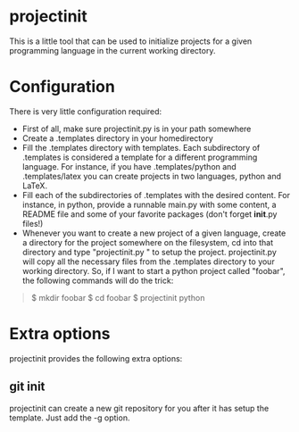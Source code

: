 projectinit
===========

This is a little tool that can be used to initialize projects for a given programming language in the current working directory.

Configuration
=============

There is very little configuration required:

- First of all, make sure projectinit.py is in your path somewhere
- Create a .templates directory in your homedirectory
- Fill the .templates directory with templates. Each subdirectory of .templates is considered a template for a different programming language. For instance, if you have .templates/python and .templates/latex you can create projects in two languages, python and LaTeX. 
- Fill each of the subdirectories of .templates with the desired content. For instance, in python, provide a runnable main.py with some content, a README file and some of your favorite packages (don't forget __init__.py files!)
- Whenever you want to create a new project of a given language, create a directory for the project somewhere on the filesystem, cd into that directory and type "projectinit.py <language>" to setup the project. projectinit.py will copy all the necessary files from the .templates directory to your working directory. So, if I want to start a python project called "foobar", the following commands will do the trick:

> $ mkdir foobar
> $ cd foobar
> $ projectinit python

Extra options
=============
projectinit provides the following extra options:

git init
--------

projectinit can create a new git repository for you after it has setup the template. Just add the -g option.
